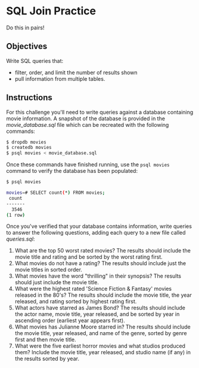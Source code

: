 # SQL Join Practice

Do this in pairs!

## Objectives

Write SQL queries that:
  - filter, order, and limit the number of results shown
  - pull information from multiple tables.

## Instructions

For this challenge you'll need to write queries against a database containing movie information. A snapshot of the database is provided in the *movie_database.sql* file which can be recreated with the following commands:

```sh
$ dropdb movies
$ createdb movies
$ psql movies < movie_database.sql
```

Once these commands have finished running, use the `psql movies` command to verify the database has been populated:

```sh
$ psql movies

movies=# SELECT count(*) FROM movies;
 count
-------
  3546
(1 row)
```

Once you've verified that your database contains information, write queries to answer the following questions, adding each query to a new file called *queries.sql*:

1. What are the top 50 worst rated movies? The results should include the movie title and rating and be sorted by the worst rating first.
1. What movies do not have a rating? The results should include just the movie titles in sorted order.
1. What movies have the word "thrilling" in their synopsis? The results should just include the movie title.
1. What were the highest rated 'Science Fiction & Fantasy' movies released in the 80's? The results should include the movie title, the year released, and rating sorted by highest rating first.
1. What actors have starred as James Bond? The results should include the actor name, movie title, year released, and be sorted by year in ascending order (earliest year appears first).
1. What movies has Julianne Moore starred in? The results should include the movie title, year released, and name of the genre, sorted by genre first and then movie title.
1. What were the five earliest horror movies and what studios produced them? Include the movie title, year released, and studio name (if any) in the results sorted by year.
